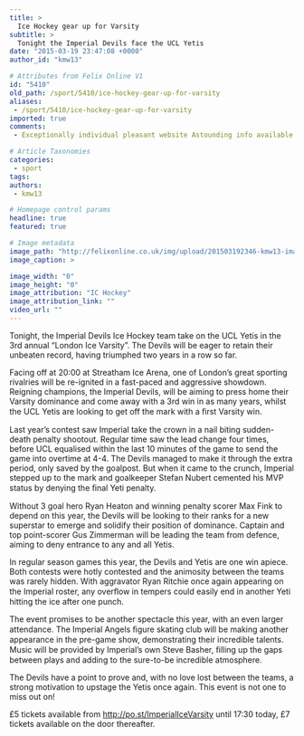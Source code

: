 ```yaml
---
title: >
  Ice Hockey gear up for Varsity
subtitle: >
  Tonight the Imperial Devils face the UCL Yetis
date: "2015-03-19 23:47:08 +0000"
author_id: "kmw13"

# Attributes from Felix Online V1
id: "5410"
old_path: /sport/5410/ice-hockey-gear-up-for-varsity
aliases:
 - /sport/5410/ice-hockey-gear-up-for-varsity
imported: true
comments:
 - Exceptionally individual pleasant website Astounding info available on few clicksmadden 17 httpwwwerodateworldeuindexphpmmember_blogpviewid524sid428

# Article Taxonomies
categories:
 - sport
tags:
authors:
 - kmw13

# Homepage control params
headline: true
featured: true

# Image metadata
image_path: "http://felixonline.co.uk/img/upload/201503192346-kmw13-image1.jpg"
image_caption: >

image_width: "0"
image_height: "0"
image_attribution: "IC Hockey"
image_attribution_link: ""
video_url: ""
---
```


Tonight, the Imperial Devils Ice Hockey team take on the UCL Yetis in the 3rd annual “London Ice Varsity”. The Devils will be eager to retain their unbeaten record, having triumphed two years in a row so far.

Facing off at 20:00 at Streatham Ice Arena, one of London’s great sporting rivalries will be re-ignited in a fast-paced and aggressive showdown. Reigning champions, the Imperial Devils, will be aiming to press home their Varsity dominance and come away with a 3rd win in as many years, whilst the UCL Yetis are looking to get off the mark with a ﬁrst Varsity win.

Last year’s contest saw Imperial take the crown in a nail biting sudden-death penalty shootout. Regular time saw the lead change four times, before UCL equalised within the last 10 minutes of the game to send the game into overtime at 4-4. The Devils managed to make it through the extra period, only saved by the goalpost. But when it came to the crunch, Imperial stepped up to the mark and goalkeeper Stefan Nubert cemented his MVP status by denying the ﬁnal Yeti penalty.

Without 3 goal hero Ryan Heaton and winning penalty scorer Max Fink to depend on this year, the Devils will be looking to their ranks for a new superstar to emerge and solidify their position of dominance. Captain and top point-scorer Gus Zimmerman will be leading the team from defence, aiming to deny entrance to any and all Yetis.

In regular season games this year, the Devils and Yetis are one win apiece. Both contests were hotly contested and the animosity between the teams was rarely hidden. With aggravator Ryan Ritchie once again appearing on the Imperial roster, any overﬂow in tempers could easily end in another Yeti hitting the ice after one punch.

The event promises to be another spectacle this year, with an even larger attendance. The Imperial Angels ﬁgure skating club will be making another appearance in the pre-game show, demonstrating their incredible talents. Music will be provided by Imperial’s own Steve Basher, ﬁlling up the gaps between plays and adding to the sure-to-be incredible atmosphere.

The Devils have a point to prove and, with no love lost between the teams, a strong motivation to upstage the Yetis once again. This event is not one to miss out on!

£5 tickets available from http://po.st/ImperialIceVarsity until 17:30 today, £7 tickets available on the door thereafter.
